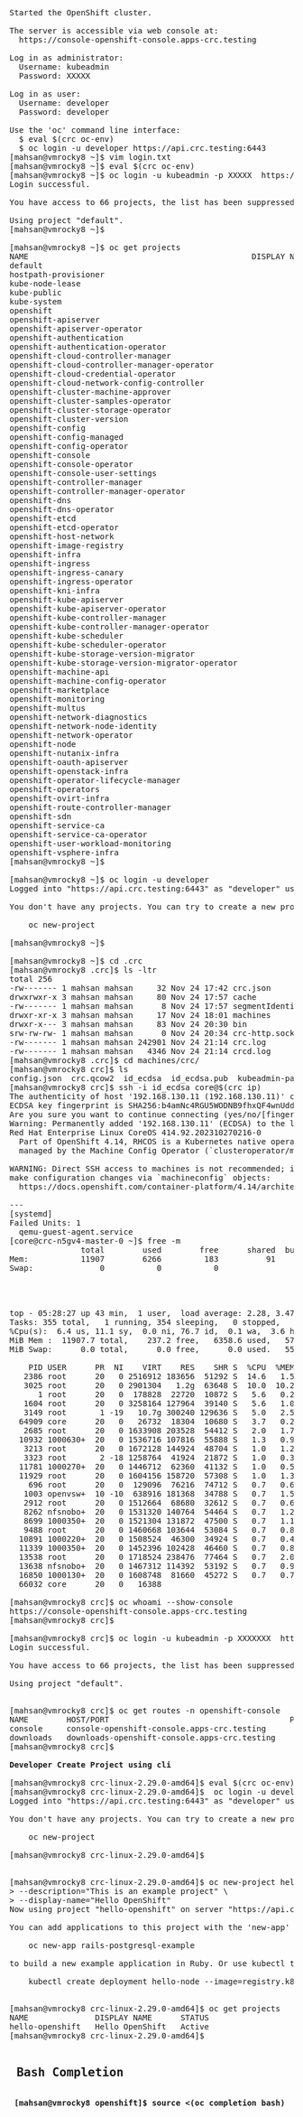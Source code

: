 <pre>

Started the OpenShift cluster.

The server is accessible via web console at:
  https://console-openshift-console.apps-crc.testing

Log in as administrator:
  Username: kubeadmin
  Password: XXXXX

Log in as user:
  Username: developer
  Password: developer

Use the 'oc' command line interface:
  $ eval $(crc oc-env)
  $ oc login -u developer https://api.crc.testing:6443
[mahsan@vmrocky8 ~]$ vim login.txt
[mahsan@vmrocky8 ~]$ eval $(crc oc-env)
[mahsan@vmrocky8 ~]$ oc login -u kubeadmin -p XXXXX  https://api.crc.testing:6443
Login successful.

You have access to 66 projects, the list has been suppressed. You can list all projects with 'oc projects'

Using project "default".
[mahsan@vmrocky8 ~]$

[mahsan@vmrocky8 ~]$ oc get projects
NAME                                               DISPLAY NAME   STATUS
default                                                           Active
hostpath-provisioner                                              Active
kube-node-lease                                                   Active
kube-public                                                       Active
kube-system                                                       Active
openshift                                                         Active
openshift-apiserver                                               Active
openshift-apiserver-operator                                      Active
openshift-authentication                                          Active
openshift-authentication-operator                                 Active
openshift-cloud-controller-manager                                Active
openshift-cloud-controller-manager-operator                       Active
openshift-cloud-credential-operator                               Active
openshift-cloud-network-config-controller                         Active
openshift-cluster-machine-approver                                Active
openshift-cluster-samples-operator                                Active
openshift-cluster-storage-operator                                Active
openshift-cluster-version                                         Active
openshift-config                                                  Active
openshift-config-managed                                          Active
openshift-config-operator                                         Active
openshift-console                                                 Active
openshift-console-operator                                        Active
openshift-console-user-settings                                   Active
openshift-controller-manager                                      Active
openshift-controller-manager-operator                             Active
openshift-dns                                                     Active
openshift-dns-operator                                            Active
openshift-etcd                                                    Active
openshift-etcd-operator                                           Active
openshift-host-network                                            Active
openshift-image-registry                                          Active
openshift-infra                                                   Active
openshift-ingress                                                 Active
openshift-ingress-canary                                          Active
openshift-ingress-operator                                        Active
openshift-kni-infra                                               Active
openshift-kube-apiserver                                          Active
openshift-kube-apiserver-operator                                 Active
openshift-kube-controller-manager                                 Active
openshift-kube-controller-manager-operator                        Active
openshift-kube-scheduler                                          Active
openshift-kube-scheduler-operator                                 Active
openshift-kube-storage-version-migrator                           Active
openshift-kube-storage-version-migrator-operator                  Active
openshift-machine-api                                             Active
openshift-machine-config-operator                                 Active
openshift-marketplace                                             Active
openshift-monitoring                                              Active
openshift-multus                                                  Active
openshift-network-diagnostics                                     Active
openshift-network-node-identity                                   Active
openshift-network-operator                                        Active
openshift-node                                                    Active
openshift-nutanix-infra                                           Active
openshift-oauth-apiserver                                         Active
openshift-openstack-infra                                         Active
openshift-operator-lifecycle-manager                              Active
openshift-operators                                               Active
openshift-ovirt-infra                                             Active
openshift-route-controller-manager                                Active
openshift-sdn                                                     Active
openshift-service-ca                                              Active
openshift-service-ca-operator                                     Active
openshift-user-workload-monitoring                                Active
openshift-vsphere-infra                                           Active
[mahsan@vmrocky8 ~]$

[mahsan@vmrocky8 ~]$ oc login -u developer
Logged into "https://api.crc.testing:6443" as "developer" using existing credentials.

You don't have any projects. You can try to create a new project, by running

    oc new-project <projectname>

[mahsan@vmrocky8 ~]$

[mahsan@vmrocky8 ~]$ cd .crc
[mahsan@vmrocky8 .crc]$ ls -ltr
total 256
-rw------- 1 mahsan mahsan     32 Nov 24 17:42 crc.json
drwxrwxr-x 3 mahsan mahsan     80 Nov 24 17:57 cache
-rw------- 1 mahsan mahsan      8 Nov 24 17:57 segmentIdentifyHash
drwxr-xr-x 3 mahsan mahsan     17 Nov 24 18:01 machines
drwxr-x--- 3 mahsan mahsan     83 Nov 24 20:30 bin
srw-rw-rw- 1 mahsan mahsan      0 Nov 24 20:34 crc-http.sock
-rw------- 1 mahsan mahsan 242901 Nov 24 21:14 crc.log
-rw------- 1 mahsan mahsan   4346 Nov 24 21:14 crcd.log
[mahsan@vmrocky8 .crc]$ cd machines/crc/
[mahsan@vmrocky8 crc]$ ls
config.json  crc.qcow2  id_ecdsa  id_ecdsa.pub  kubeadmin-password  kubeconfig
[mahsan@vmrocky8 crc]$ ssh -i id_ecdsa core@$(crc ip)
The authenticity of host '192.168.130.11 (192.168.130.11)' can't be established.
ECDSA key fingerprint is SHA256:b4amNc4RGU5WODNB9fhxQF4wnUddBRIGcD6GqfoKtHk.
Are you sure you want to continue connecting (yes/no/[fingerprint])? yes
Warning: Permanently added '192.168.130.11' (ECDSA) to the list of known hosts.
Red Hat Enterprise Linux CoreOS 414.92.202310270216-0
  Part of OpenShift 4.14, RHCOS is a Kubernetes native operating system
  managed by the Machine Config Operator (`clusteroperator/machine-config`).

WARNING: Direct SSH access to machines is not recommended; instead,
make configuration changes via `machineconfig` objects:
  https://docs.openshift.com/container-platform/4.14/architecture/architecture-rhcos.html

---
[systemd]
Failed Units: 1
  qemu-guest-agent.service
[core@crc-n5gv4-master-0 ~]$ free -m
               total        used        free      shared  buff/cache   available
Mem:           11907        6266         183          91        5900        5641
Swap:              0           0           0




top - 05:28:27 up 43 min,  1 user,  load average: 2.28, 3.47, 3.11
Tasks: 355 total,   1 running, 354 sleeping,   0 stopped,   0 zombie
%Cpu(s):  6.4 us, 11.1 sy,  0.0 ni, 76.7 id,  0.1 wa,  3.6 hi,  1.6 si,  0.6 st
MiB Mem :  11907.7 total,    237.2 free,   6358.6 used,   5755.0 buff/cache
MiB Swap:      0.0 total,      0.0 free,      0.0 used.   5549.1 avail Mem

    PID USER      PR  NI    VIRT    RES    SHR S  %CPU  %MEM     TIME+ COMMAND
   2386 root      20   0 2516912 183656  51292 S  14.6   1.5   4:29.50 kubelet
   3025 root      20   0 2901304   1.2g  63648 S  10.0  10.2   7:29.91 kube-apiserver
      1 root      20   0  178828  22720  10872 S   5.6   0.2   1:07.17 systemd
   1604 root      20   0 3258164 127964  39140 S   5.6   1.0   1:57.31 crio
   3149 root       1 -19   10.7g 300240 129636 S   5.0   2.5   3:02.13 etcd
  64909 core      20   0   26732  18304  10680 S   3.7   0.2   0:01.48 systemd
   2685 root      20   0 1633908 203528  54412 S   2.0   1.7   0:56.19 kube-controller
  10932 1000630+  20   0 1536716 107816  55888 S   1.3   0.9   0:18.63 console
   3213 root      20   0 1672128 144924  48704 S   1.0   1.2   0:22.90 cluster-policy-
   3323 root       2 -18 1258764  41924  21872 S   1.0   0.3   0:25.30 etcd
  11781 1000270+  20   0 1446712  62360  41132 S   1.0   0.5   0:02.73 cluster-samples
  11929 root      20   0 1604156 158720  57308 S   1.0   1.3   0:55.24 authentication-
    696 root      20   0  129096  76216  74712 S   0.7   0.6   0:06.17 systemd-journal
   1003 openvsw+  10 -10  638916 181368  34788 S   0.7   1.5   0:18.81 ovs-vswitchd
   2912 root      20   0 1512664  68680  32612 S   0.7   0.6   0:11.27 kube-scheduler
   8262 nfsnobo+  20   0 1531320 140764  54464 S   0.7   1.2   0:20.53 cluster-openshi
   8699 1000350+  20   0 1521304 131872  47500 S   0.7   1.1   0:16.90 olm
   9488 root      20   0 1460668 103644  53084 S   0.7   0.8   0:21.33 oauth-apiserver
  10891 1000220+  20   0 1508524  46300  34924 S   0.7   0.4   0:11.07 marketplace-ope
  11339 1000350+  20   0 1452396 102428  46460 S   0.7   0.8   0:09.81 catalog
  13538 root      20   0 1718524 238476  77464 S   0.7   2.0   0:45.71 openshift-apise
  13638 nfsnobo+  20   0 1467312 114392  53192 S   0.7   0.9   0:22.75 cluster-etcd-op
  16850 1000130+  20   0 1608748  81660  45272 S   0.7   0.7   0:07.84 ingress-operato
  66032 core      20   0   16388   

[mahsan@vmrocky8 crc]$ oc whoami --show-console
https://console-openshift-console.apps-crc.testing
[mahsan@vmrocky8 crc]$

[mahsan@vmrocky8 crc]$ oc login -u kubeadmin -p XXXXXXX  https://api.crc.testing:6443
Login successful.

You have access to 66 projects, the list has been suppressed. You can list all projects with 'oc projects'

Using project "default".


[mahsan@vmrocky8 crc]$ oc get routes -n openshift-console
NAME        HOST/PORT                                      PATH   SERVICES    PORT    TERMINATION          WILDCARD
console     console-openshift-console.apps-crc.testing            console     https   reencrypt/Redirect   None
downloads   downloads-openshift-console.apps-crc.testing          downloads   http    edge/Redirect        None
[mahsan@vmrocky8 crc]$

<b>Developer Create Project using cli </b>

[mahsan@vmrocky8 crc-linux-2.29.0-amd64]$ eval $(crc oc-env)
[mahsan@vmrocky8 crc-linux-2.29.0-amd64]$  oc login -u developer https://api.crc.testing:6443
Logged into "https://api.crc.testing:6443" as "developer" using existing credentials.

You don't have any projects. You can try to create a new project, by running

    oc new-project <projectname>

[mahsan@vmrocky8 crc-linux-2.29.0-amd64]$


[mahsan@vmrocky8 crc-linux-2.29.0-amd64]$ oc new-project hello-openshift \
> --description="This is an example project" \
> --display-name="Hello OpenShift"
Now using project "hello-openshift" on server "https://api.crc.testing:6443".

You can add applications to this project with the 'new-app' command. For example, try:

    oc new-app rails-postgresql-example

to build a new example application in Ruby. Or use kubectl to deploy a simple Kubernetes application:

    kubectl create deployment hello-node --image=registry.k8s.io/e2e-test-images/agnhost:2.43 -- /agnhost serve-hostname


[mahsan@vmrocky8 crc-linux-2.29.0-amd64]$ oc get projects
NAME              DISPLAY NAME      STATUS
hello-openshift   Hello OpenShift   Active
[mahsan@vmrocky8 crc-linux-2.29.0-amd64]$

<h2> Bash Completion </h2>
<b> [mahsan@vmrocky8 openshift]$ source <(oc completion bash) </b>



</pre>
